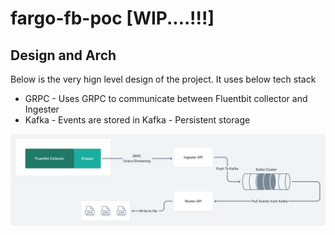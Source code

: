 # fargo-fb-poc [WIP....!!!]

## Design and Arch
Below is the very hign level design of the project. It uses below tech stack
- GRPC - Uses GRPC to communicate between Fluentbit collector and  Ingester
- Kafka - Events are stored in Kafka - Persistent storage

![](images/untitled@2x.png)
